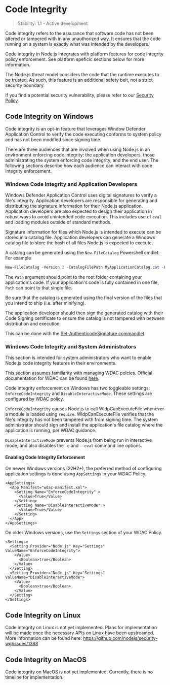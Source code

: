 # Code Integrity

<!--introduced_in=v24.0.0-->

<!-- type=misc -->

> Stability: 1.1 - Active development

Code integrity refers to the assurance that software code has not been
altered or tampered with in any unauthorized way. It ensures that
the code running on a system is exactly what was intended by the developers.

Code integrity in Node.js integrates with platform features for code integrity
policy enforcement. See platform speficic sections below for more information.

The Node.js threat model considers the code that the runtime executes to be
trusted. As such, this feature is an additional safety belt, not a strict
security boundary.

If you find a potential security vulnerability, please refer to our
[Security Policy][].

## Code Integrity on Windows

Code integrity is an opt-in feature that leverages Window Defender Application Control
to verify the code executing conforms to system policy and has not been modified since
signing time.

There are three audiences that are involved when using Node.js in an
environment enforcing code integrity: the application developers,
those administrating the system enforcing code integrity, and
the end user. The following sections describe how each audience
can interact with code integrity enforcement.

### Windows Code Integrity and Application Developers

Windows Defender Application Control uses digital signatures to verify
a file's integrity. Application developers are responsible for generating and
distributing the signature information for their Node.js application.
Application developers are also expected to design their application
in robust ways to avoid unintended code execution. This includes
use of `eval` and loading modules outside of standard methods.

Signature information for files which Node.js is intended to execute
can be stored in a catalog file. Application developers can generate
a Windows catalog file to store the hash of all files Node.js
is expected to execute.

A catalog can be generated using the `New-FileCatalog` Powershell
cmdlet. For example

```powershell
New-FileCatalog -Version 2 -CatalogFilePath MyApplicationCatalog.cat -Path \my\application\path\
```

The `Path` argument should point to the root folder containing your application's code. If
your application's code is fully contained in one file, `Path` can point to that single file.

Be sure that the catalog is generated using the final version of the files that you intend to ship
(i.e. after minifying).

The application developer should then sign the generated catalog with their Code Signing certificate
to ensure the catalog is not tampered with between distribution and execution.

This can be done with the [Set-AuthenticodeSignature commandlet](https://learn.microsoft.com/en-us/powershell/module/microsoft.powershell.security/set-authenticodesignature).

### Windows Code Integrity and System Administrators

This section is intended for system administrators who want to enable Node.js
code integrity features in their environments.

This section assumes familiarity with managing WDAC polcies.
Official documentation for WDAC can be found [here](https://learn.microsoft.com/en-us/windows/security/application-security/application-control/windows-defender-application-control/).

Code integrity enforcement on Windows has two toggleable settings:
`EnforceCodeIntegrity` and `DisableInteractiveMode`. These settings are configured
by WDAC policy.

`EnforceCodeIntegrity` causes Node.js to call WldpCanExecuteFile whenever a module is loaded using `require`.
WldpCanExecuteFile verifies that the file's integrity has not been tampered with from signing time.
The system administrator should sign and install the application's file catalog where the application
is running, per WDAC guidance.

`DisableInteractiveMode` prevents Node.js from being run in interactive mode, and also disables the `-e` and `--eval`
command line options.

#### Enabling Code Integrity Enforcement

On newer Windows versions (22H2+), the preferred method of configuring application settings is done using
`AppSettings` in your WDAC Policy.

```text
<AppSettings>
  <App Manifest="wdac-manifest.xml">
    <Setting Name="EnforceCodeIntegrity" >
      <Value>True</Value>
    </Setting>
    <Setting Name="DisableInteractiveMode" >
      <Value>True</Value>
    </Setting>
  </App>
</AppSettings>
```

On older Windows versions, use the `Settings` section of your WDAC Policy.

```text
<Settings>
  <Setting Provider="Node.js" Key="Settings" ValueName="EnforceCodeIntegrity">
    <Value>
      <Boolean>true</Boolean>
    </Value>
  </Setting>
  <Setting Provider="Node.js" Key="Settings" ValueName="DisableInteractiveMode">
    <Value>
      <Boolean>true</Boolean>
    </Value>
  </Setting>
</Settings>
```

## Code Integrity on Linux

Code integrity on Linux is not yet implemented. Plans for implementation will
be made once the necessary APIs on Linux have been upstreamed. More information
can be found here: <https://github.com/nodejs/security-wg/issues/1388>

## Code Integrity on MacOS

Code integrity on MacOS is not yet implemented. Currently, there is no
timeline for implementation.

[Security Policy]: https://github.com/nodejs/node/blob/main/SECURITY.md

